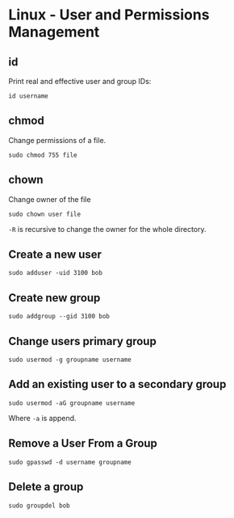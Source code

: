 
# Linux - User and Permissions Management

## id

Print real and effective user and group IDs:

```shell
id username
```

## chmod

Change permissions of a file.

```
sudo chmod 755 file
```

## chown

Change owner of the file

```
sudo chown user file
```

`-R` is recursive to change the owner for the whole directory.

## Create a new user

```shell
sudo adduser -uid 3100 bob
```

## Create new group

```shell
sudo addgroup --gid 3100 bob
```

## Change users primary group

```shell
sudo usermod -g groupname username
```

## Add an existing user to a secondary group

```shell
sudo usermod -aG groupname username
```

Where `-a` is append.

## Remove a User From a Group

```shell
sudo gpasswd -d username groupname
```

## Delete a group

```shell
sudo groupdel bob
```


